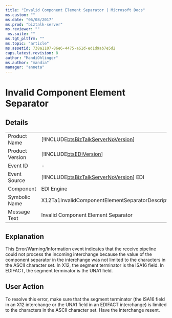 ```yaml
---
title: "Invalid Component Element Separator | Microsoft Docs"
ms.custom: ""
ms.date: "06/08/2017"
ms.prod: "biztalk-server"
ms.reviewer: ""
 ms.suite: ""
ms.tgt_pltfrm: ""
ms.topic: "article"
ms.assetid: 738a1107-86e6-4475-a61d-ed1d9ab7e5d2
caps.latest.revision: 8
author: "MandiOhlinger"
ms.author: "mandia"
manager: "anneta"
---
```

# Invalid Component Element Separator
## Details  
  
|||  
|-|-|  
|Product Name|[!INCLUDE[btsBizTalkServerNoVersion](../includes/btsbiztalkservernoversion-md.md)]|  
|Product Version|[!INCLUDE[btsEDIVersion](../includes/btsediversion-md.md)]|  
|Event ID|-|  
|Event Source|[!INCLUDE[btsBizTalkServerNoVersion](../includes/btsbiztalkservernoversion-md.md)] EDI|  
|Component|EDI Engine|  
|Symbolic Name|X12Ta1InvalidComponentElementSeparatorDescription\|  
|Message Text|Invalid Component Element Separator|  
  
## Explanation  
 This Error/Warning/Information event indicates that the receive pipeline could not process the incoming interchange because the value of the component separator in the interchange was not limited to the characters in the ASCII character set. In X12, the segment terminator is the ISA16 field. In EDIFACT, the segment terminator is the UNA1 field.  
  
## User Action  
 To resolve this error, make sure that the segment terminator (the ISA16 field in an X12 interchange or the UNA1 field in an EDIFACT interchange) is limited to the characters in the ASCII character set. Have the interchange resent.